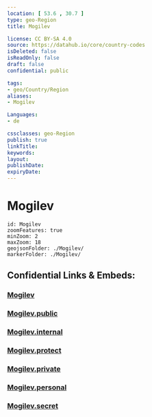 ```yaml
---
location: [ 53.6 , 30.7 ] 
type: geo-Region
title: Mogilev

license: CC BY-SA 4.0
source: https://datahub.io/core/country-codes
isDeleted: false
isReadOnly: false
draft: false
confidential: public

tags:
- geo/Country/Region
aliases:
- Mogilev

Languages:
- de

cssclasses: geo-Region
publish: true
linkTitle: 
keywords: 
layout: 
publishDate: 
expiryDate: 
---
```


# Mogilev

```leaflet
id: Mogilev
zoomFeatures: true 
minZoom: 2 
maxZoom: 18
geojsonFolder: ./Mogilev/
markerFolder: ./Mogilev/
```


## Confidential Links & Embeds: 

### [Mogilev](/_Standards/Earth/Continent/Europe/Europe~East/Belarus/Oblasts~Belarus/Mogilev.md) 

### [Mogilev.public](/_public/Earth/Continent/Europe/Europe~East/Belarus/Oblasts~Belarus/Mogilev.public.md) 

### [Mogilev.internal](/_internal/Earth/Continent/Europe/Europe~East/Belarus/Oblasts~Belarus/Mogilev.internal.md) 

### [Mogilev.protect](/_protect/Earth/Continent/Europe/Europe~East/Belarus/Oblasts~Belarus/Mogilev.protect.md) 

### [Mogilev.private](/_private/Earth/Continent/Europe/Europe~East/Belarus/Oblasts~Belarus/Mogilev.private.md) 

### [Mogilev.personal](/_personal/Earth/Continent/Europe/Europe~East/Belarus/Oblasts~Belarus/Mogilev.personal.md) 

### [Mogilev.secret](/_secret/Earth/Continent/Europe/Europe~East/Belarus/Oblasts~Belarus/Mogilev.secret.md)

